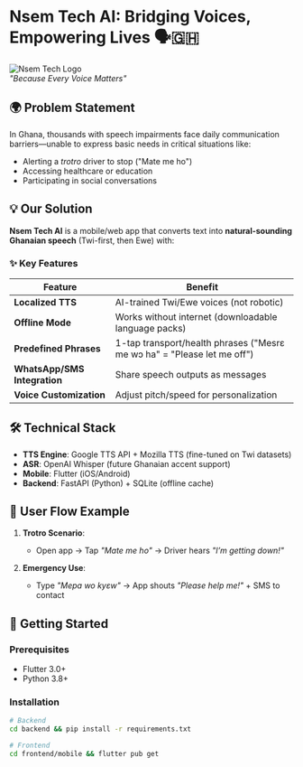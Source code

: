 # Nsem Tech AI: Bridging Voices, Empowering Lives 🗣️🇬🇭

![Nsem Tech Logo](https://via.placeholder.com/150x50?text=Nsem+Tech)  
*"Because Every Voice Matters"*

## 🌍 Problem Statement
In Ghana, thousands with speech impairments face daily communication barriers—unable to express basic needs in critical situations like:
- Alerting a *trotro* driver to stop ("Mate me ho")  
- Accessing healthcare or education  
- Participating in social conversations  

## 💡 Our Solution
**Nsem Tech AI** is a mobile/web app that converts text into **natural-sounding Ghanaian speech** (Twi-first, then Ewe) with:

### ✨ Key Features
| Feature | Benefit |
|---------|---------|
| **Localized TTS** | AI-trained Twi/Ewe voices (not robotic) |
| **Offline Mode** | Works without internet (downloadable language packs) |
| **Predefined Phrases** | 1-tap transport/health phrases ("Mesrɛ me wɔ ha" = "Please let me off") |
| **WhatsApp/SMS Integration** | Share speech outputs as messages |
| **Voice Customization** | Adjust pitch/speed for personalization |

## 🛠️ Technical Stack
- **TTS Engine**: Google TTS API + Mozilla TTS (fine-tuned on Twi datasets)  
- **ASR**: OpenAI Whisper (future Ghanaian accent support)  
- **Mobile**: Flutter (iOS/Android)  
- **Backend**: FastAPI (Python) + SQLite (offline cache)  

## 📲 User Flow Example  
1. **Trotro Scenario**:  
   - Open app → Tap *"Mate me ho"* → Driver hears *"I’m getting down!"*  

2. **Emergency Use**:  
   - Type *"Mepa wo kyɛw"* → App shouts *"Please help me!"* + SMS to contact  

## 🚀 Getting Started
### Prerequisites
- Flutter 3.0+  
- Python 3.8+  

### Installation
```bash
# Backend
cd backend && pip install -r requirements.txt

# Frontend
cd frontend/mobile && flutter pub get